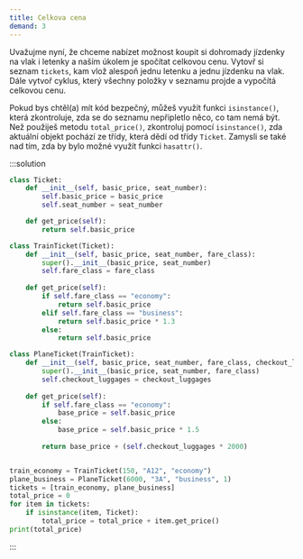 ```yaml
---
title: Celkova cena
demand: 3
---
```


Uvažujme nyní, že chceme nabízet možnost koupit si dohromady jízdenky na vlak i letenky a naším úkolem je spočítat celkovou cenu. Vytovř si seznam `tickets`, kam vlož alespoň jednu letenku a jednu jízdenku na vlak. Dále vytvoř cyklus, který všechny položky v seznamu projde a vypočítá celkovou cenu.

Pokud bys chtěl(a) mít kód bezpečný, můžeš využít funkci `isinstance()`, která zkontroluje, zda se do seznamu nepřipletlo něco, co tam nemá být. Než použiješ metodu `total_price()`, zkontroluj pomocí `isinstance()`, zda aktuální objekt pochází ze třídy, která dědí od třídy `Ticket`. Zamysli se také nad tím, zda by bylo možné využít funkci `hasattr()`.

:::solution
```py
class Ticket:
    def __init__(self, basic_price, seat_number):
        self.basic_price = basic_price
        self.seat_number = seat_number

    def get_price(self):
        return self.basic_price

class TrainTicket(Ticket):
    def __init__(self, basic_price, seat_number, fare_class):
        super().__init__(basic_price, seat_number)
        self.fare_class = fare_class
    
    def get_price(self):
        if self.fare_class == "economy":
            return self.basic_price
        elif self.fare_class == "business":
            return self.basic_price * 1.3
        else:
            return self.basic_price

class PlaneTicket(TrainTicket):
    def __init__(self, basic_price, seat_number, fare_class, checkout_luggages):
        super().__init__(basic_price, seat_number, fare_class)
        self.checkout_luggages = checkout_luggages
    
    def get_price(self):
        if self.fare_class == "economy":
            base_price = self.basic_price
        else:
            base_price = self.basic_price * 1.5
        
        return base_price + (self.checkout_luggages * 2000)


train_economy = TrainTicket(150, "A12", "economy")
plane_business = PlaneTicket(6000, "3A", "business", 1)
tickets = [train_economy, plane_business]
total_price = 0
for item in tickets:
    if isinstance(item, Ticket):
        total_price = total_price + item.get_price()
print(total_price)
```
:::
